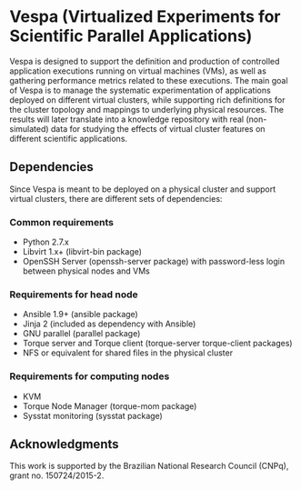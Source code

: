 # Vespa (Virtualized Experiments for Scientific Parallel Applications)

 Vespa is designed to support the definition and production of controlled application executions running on virtual machines (VMs), as well as gathering performance metrics related to these executions. The main goal of Vespa is to manage the systematic experimentation of applications deployed on different virtual clusters, while supporting rich definitions for the cluster topology and mappings to underlying physical resources. The results will later translate into a knowledge repository with real (non-simulated) data for studying the effects of virtual cluster features on different scientific applications.

 ## Dependencies

Since Vespa is meant to be deployed on a physical cluster and support virtual clusters, there are different sets of dependencies:

### Common requirements
- Python 2.7.x
- Libvirt 1.x+ (libvirt-bin package)
- OpenSSH Server (openssh-server package) with password-less login between physical nodes and VMs 

### Requirements for head node
- Ansible 1.9+ (ansible package)
- Jinja 2 (included as dependency with Ansible)
- GNU parallel (parallel package)
- Torque server and Torque client (torque-server torque-client packages)
- NFS or equivalent for shared files in the physical cluster

### Requirements for computing nodes
- KVM
- Torque Node Manager (torque-mom package)
- Sysstat monitoring (sysstat package)

## Acknowledgments
This work is supported by the Brazilian National Research Council (CNPq), grant no. 150724/2015-2.